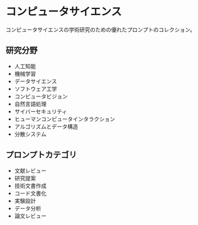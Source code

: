 # コンピュータサイエンス

コンピュータサイエンスの学術研究のための優れたプロンプトのコレクション。

## 研究分野
- 人工知能
- 機械学習
- データサイエンス
- ソフトウェア工学
- コンピュータビジョン
- 自然言語処理
- サイバーセキュリティ
- ヒューマンコンピュータインタラクション
- アルゴリズムとデータ構造
- 分散システム

## プロンプトカテゴリ
- 文献レビュー
- 研究提案
- 技術文書作成
- コード文書化
- 実験設計
- データ分析
- 論文レビュー